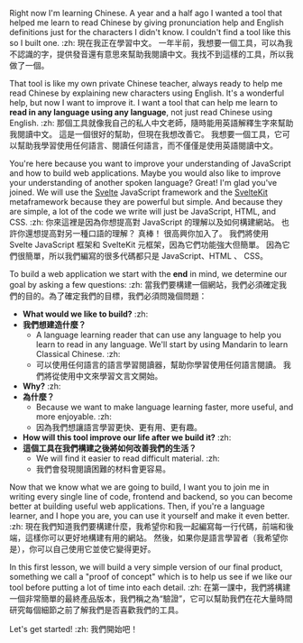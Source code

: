 Right now I'm learning Chinese. A year and a half ago I wanted a tool that helped me learn to read Chinese by giving pronunciation help and English definitions just for the characters I didn't know. I couldn't find a tool like this so I built one. :zh: 現在我正在學習中文。 一年半前，我想要一個工具，可以為我不認識的字，提供發音還有意思來幫助我閱讀中文。我找不到這樣的工具，所以我做了一個。

That tool is like my own private Chinese teacher, always ready to help me read Chinese by explaining new characters using English. It's a wonderful help, but now I want to improve it. I want a tool that can help me learn to **read in any language using any language**, not just read Chinese using English. :zh: 那個工具就像我自己的私人中文老師，隨時能用英語解釋生字來幫助我閱讀中文。 這是一個很好的幫助，但現在我想改善它。 我想要一個工具，它可以幫助我學習使用任何語言、閱讀任何語言，而不僅僅是使用英語閱讀中文。

You're here because you want to improve your understanding of JavaScript and how to build web applications. Maybe you would also like to improve your understanding of another spoken language? Great! I'm glad you've joined. We will use the [Svelte](https://svelte.dev/) JavaScript framework and the [SvelteKit](https://kit.svelte.dev/) metaframework because they are powerful but simple. And because they are simple, a lot of the code we write will just be JavaScript, HTML, and CSS. :zh: 你來這裡是因為你想提高對 JavaScript 的理解以及如何構建網站。 也許你還想提高對另一種口語的理解？ 真棒！ 很高興你加入了。 我們將使用 Svelte JavaScript 框架和 SvelteKit 元框架，因為它們功能強大但簡單。 因為它們很簡單，所以我們編寫的很多代碼都只是 JavaScript、HTML 、 CSS。

To build a web application we start with the **end** in mind, we determine our goal by asking a few questions: :zh: 當我們要構建一個網站，我們必須確定我們的目的。為了確定我們的目標，我們必須問幾個問題：

- **What would we like to build?** :zh: 
- **我們想建造什麼？**
  - A language learning reader that can use any language to help you learn to read in any language. We'll start by using Mandarin to learn Classical Chinese. :zh: 
  - 可以使用任何語言的語言學習閱讀器，幫助你學習使用任何語言閱讀。 我們將從使用中文來學習文言文開始。
- **Why?** :zh: 
- **為什麼？**
  - Because we want to make language learning faster, more useful, and more enjoyable. :zh: 
  - 因為我們想讓語言學習更快、更有用、更有趣。
- **How will this tool improve our life after we build it?** :zh: 
- **這個工具在我們構建之後將如何改善我們的生活？**
  - We will find it easier to read difficult material. :zh: 
  - 我們會發現閱讀困難的材料會更容易。

Now that we know what we are going to build, I want you to join me in writing every single line of code, frontend and backend, so you can become better at building useful web applications. Then, if you're a language learner, and I hope you are, you can use it yourself and make it even better. :zh: 現在我們知道我們要構建什麼，我希望你和我一起編寫每一行代碼，前端和後端，這樣你可以更好地構建有用的網站。 然後，如果你是語言學習者（我希望你是），你可以自己使用它並使它變得更好。

In this first lesson, we will build a very simple version of our final product, something we call a "proof of concept" which is to help us see if we like our tool before putting a lot of time into each detail. :zh: 在第一課中，我們將構建一個非常簡單的最終產品版本，我們稱之為“驗證”，它可以幫助我們在花大量時間研究每個細節之前了解我們是否喜歡我們的工具。

Let's get started! :zh: 我們開始吧！
